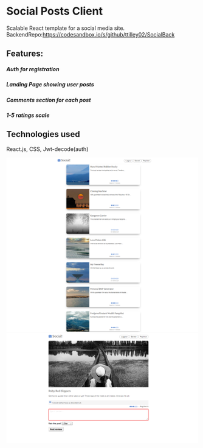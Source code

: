# Social Posts Client

Scalable React template for a social media site.
BackendRepo:https://codesandbox.io/s/github/ttilley02/SocialBack

## Features:
##### Auth for registration
##### Landing Page showing user posts
##### Comments section for each post
##### 1-5 ratings scale

## Technologies used
React.js, CSS, Jwt-decode(auth)

![](src/img/1111.PNG)
![](src/img/2222.PNG)
